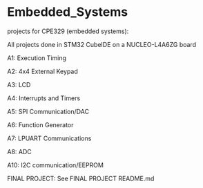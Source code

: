 # Embedded_Systems
projects for CPE329 (embedded systems):

All projects done in STM32 CubeIDE on a NUCLEO-L4A6ZG board


A1: Execution Timing 

A2: 4x4 External Keypad

A3: LCD

A4: Interrupts and Timers

A5: SPI Communication/DAC

A6: Function Generator

A7: LPUART Communications

A8: ADC

A10: I2C communication/EEPROM

FINAL PROJECT: See FINAL PROJECT README.md
